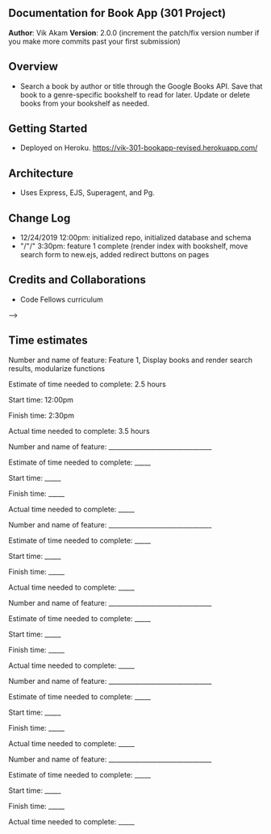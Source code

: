 ## Documentation for Book App (301 Project)

**Author**: Vik Akam
**Version**: 2.0.0 (increment the patch/fix version number if you make more commits past your first submission)

## Overview
- Search a book by author or title through the Google Books API. Save that book to a genre-specific bookshelf to read for later. Update or delete books from your bookshelf as needed. 

## Getting Started
- Deployed on Heroku. https://vik-301-bookapp-revised.herokuapp.com/

## Architecture
- Uses Express, EJS, Superagent, and Pg. 

## Change Log
- 12/24/2019 12:00pm: initialized repo, initialized database and schema
- "/"/" 3:30pm: feature 1 complete (render index with bookshelf, move search form to new.ejs, added redirect buttons on pages

## Credits and Collaborations
- Code Fellows curriculum

-->

## Time estimates

Number and name of feature: Feature 1, Display books and render search results, modularize functions

Estimate of time needed to complete: 2.5 hours

Start time: 12:00pm

Finish time: 2:30pm

Actual time needed to complete: 3.5 hours

Number and name of feature: ________________________________

Estimate of time needed to complete: _____

Start time: _____

Finish time: _____

Actual time needed to complete: _____

Number and name of feature: ________________________________

Estimate of time needed to complete: _____

Start time: _____

Finish time: _____

Actual time needed to complete: _____

Number and name of feature: ________________________________

Estimate of time needed to complete: _____

Start time: _____

Finish time: _____

Actual time needed to complete: _____

Number and name of feature: ________________________________

Estimate of time needed to complete: _____

Start time: _____

Finish time: _____

Actual time needed to complete: _____

Number and name of feature: ________________________________

Estimate of time needed to complete: _____

Start time: _____

Finish time: _____

Actual time needed to complete: _____